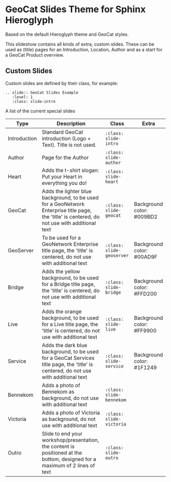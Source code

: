 # GeoCat Slides Theme for Sphinx Hieroglyph

Based on the default Hieroglyph theme and GeoCat styles.

This slideshow contains all kinds of extra, custom slides. These can be used as (title) pages for an Introduction, Location, Author and as a start for a GeoCat Product overview.

## Custom Slides

Custom slides are defined by their class, for example:

```
.. slide:: GeoCat Slides Example
   :level: 1
   :class: slide-intro
```   

A list of the current special slides

| Type | Description | Class | Extra |
| ---- | ----------- | ---------------------- | ----- |
| Introduction | Standard GeoCat introduction (Logo + Text). Title is not used. | `:class: slide-intro` | |
| Author | Page for the Author | `:class: slide-author` | |
| Heart | Adds the t-shirt slogan: Put your Heart in everything you do! | `:class: slide-heart` | |
| GeoCat | Adds the lighter blue background, to be used for a GeoNetwork Enterprise title page, the 'title' is centered, do not use with additional text | `:class: slide-geocat` | Background color: #009BD2 |
| GeoServer | To be used for a GeoNetwork Enterprise title page, the 'title' is centered, do not use with additional text | `:class: slide-geoserver` | Background color: #00AD9F |
| Bridge | Adds the yellow background, to be used for a Bridge title page, the 'title' is centered, do not use with additional text | `:class: slide-bridge` | Background color: #FFD200 |
| Live | Adds the orange background, to be used for a Live title page, the 'title' is centered, do not use with additional text | `:class: slide-live` | Background color: #FF9900 |
| Service | Adds the dark blue background, to be used for a GeoCat Services title page, the 'title' is centered, do not use with additional text | `:class: slide-service` | Background color: #1F1249 |
| Bennekom | Adds a photo of Bennekom as background, do not use with additional text | `:class: slide-bennekom` | |
| Victoria | Adds a photo of Victoria as background, do not use with additional text | `:class: slide-victoria` | |
| Outro | Slide to end your workshop/presentation, the content is positioned at the bottom, designed for a maximum of 2 lines of text | `:class: slide-outro` | |